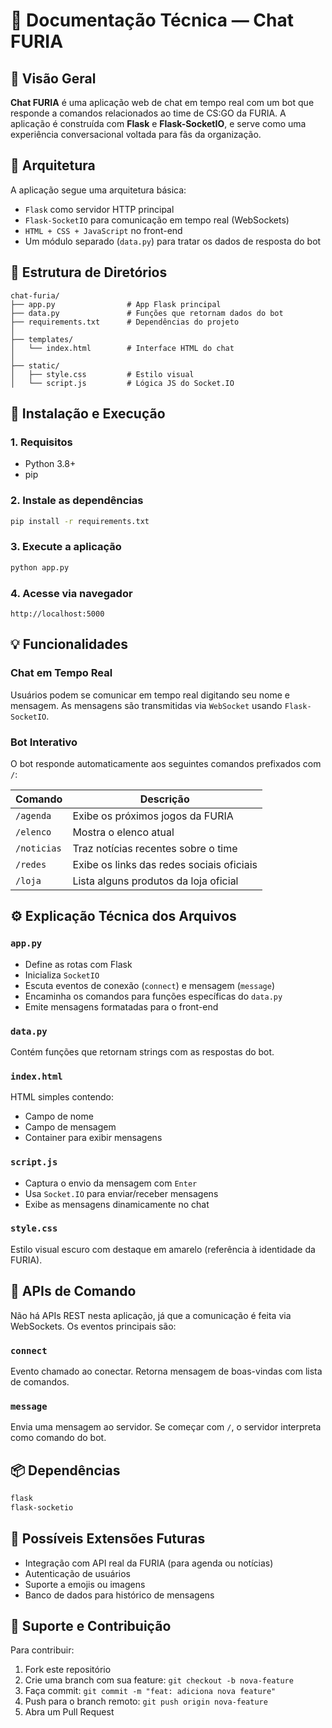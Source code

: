 
# 🧾 Documentação Técnica — Chat FURIA

## 📌 Visão Geral

**Chat FURIA** é uma aplicação web de chat em tempo real com um bot que responde a comandos relacionados ao time de CS:GO da FURIA. A aplicação é construída com **Flask** e **Flask-SocketIO**, e serve como uma experiência conversacional voltada para fãs da organização.

## 🧱 Arquitetura

A aplicação segue uma arquitetura básica:

- `Flask` como servidor HTTP principal
- `Flask-SocketIO` para comunicação em tempo real (WebSockets)
- `HTML + CSS + JavaScript` no front-end
- Um módulo separado (`data.py`) para tratar os dados de resposta do bot

## 📁 Estrutura de Diretórios

```
chat-furia/
├── app.py                # App Flask principal
├── data.py               # Funções que retornam dados do bot
├── requirements.txt      # Dependências do projeto
│
├── templates/
│   └── index.html        # Interface HTML do chat
│
├── static/
│   ├── style.css         # Estilo visual
│   └── script.js         # Lógica JS do Socket.IO
```

## 🚀 Instalação e Execução

### 1. Requisitos

- Python 3.8+
- pip

### 2. Instale as dependências

```bash
pip install -r requirements.txt
```

### 3. Execute a aplicação

```bash
python app.py
```

### 4. Acesse via navegador

```
http://localhost:5000
```

## 💡 Funcionalidades

### Chat em Tempo Real

Usuários podem se comunicar em tempo real digitando seu nome e mensagem. As mensagens são transmitidas via `WebSocket` usando `Flask-SocketIO`.

### Bot Interativo

O bot responde automaticamente aos seguintes comandos prefixados com `/`:

| Comando     | Descrição                                |
|-------------|--------------------------------------------|
| `/agenda`   | Exibe os próximos jogos da FURIA          |
| `/elenco`   | Mostra o elenco atual                     |
| `/noticias` | Traz notícias recentes sobre o time       |
| `/redes`    | Exibe os links das redes sociais oficiais |
| `/loja`     | Lista alguns produtos da loja oficial     |

## ⚙️ Explicação Técnica dos Arquivos

### `app.py`

- Define as rotas com Flask
- Inicializa `SocketIO`
- Escuta eventos de conexão (`connect`) e mensagem (`message`)
- Encaminha os comandos para funções específicas do `data.py`
- Emite mensagens formatadas para o front-end

### `data.py`

Contém funções que retornam strings com as respostas do bot.

### `index.html`

HTML simples contendo:

- Campo de nome
- Campo de mensagem
- Container para exibir mensagens

### `script.js`

- Captura o envio da mensagem com `Enter`
- Usa `Socket.IO` para enviar/receber mensagens
- Exibe as mensagens dinamicamente no chat

### `style.css`

Estilo visual escuro com destaque em amarelo (referência à identidade da FURIA).

## 🔧 APIs de Comando

Não há APIs REST nesta aplicação, já que a comunicação é feita via WebSockets. Os eventos principais são:

### `connect`

Evento chamado ao conectar. Retorna mensagem de boas-vindas com lista de comandos.

### `message`

Envia uma mensagem ao servidor. Se começar com `/`, o servidor interpreta como comando do bot.

## 📦 Dependências

```txt
flask
flask-socketio
```

## 📄 Possíveis Extensões Futuras

- Integração com API real da FURIA (para agenda ou notícias)
- Autenticação de usuários
- Suporte a emojis ou imagens
- Banco de dados para histórico de mensagens

## 🙋 Suporte e Contribuição

Para contribuir:

1. Fork este repositório
2. Crie uma branch com sua feature: `git checkout -b nova-feature`
3. Faça commit: `git commit -m "feat: adiciona nova feature"`
4. Push para o branch remoto: `git push origin nova-feature`
5. Abra um Pull Request
